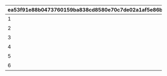 |ea53f91e88b0473760159ba838cd8580e70c7de02a1af5e86bf029bf1947bb98|1fc24deac379bcd515223401f23c8817313a4d71565107ed94de85f407b712cc|37b988bf0a3b59dc99b21bda0d601d7ce0f0f7cd79fa5c9940e54fd466fb5b8e|8a740aefa1023d713160f6e9be039b25debf5ea59b80f32b29b592b6de3a63db|5942f2cf57e508898cacdf90c383057d9720cbe18d07efffa56ef7fc41d7314a|d1ed1aae7f6c8643298880afc0432bd5dc77c5d73633f441a0cd34f392135a49|0bf4b00e36a4ca4c9d32c714f9c62a8590e375249bc0a723797ad1c96eb0d682|cd51f209354090963fafeaea5e663a82d464aa691722bfb1d3702e1704477f67|66084475ab622dc682d85b8494f336ab0f987ec2d16bb2e0913e91cbd2886e12|5487600a51920c40161f52b6824b522defc3b960534b14b59fea587ede2a0c52|
| --- | --- | --- | --- | --- | --- | --- | --- | --- | --- |
|1|11001|アストライア大陸|bgm_M61|1|11017|bgm_M61_00|101|0|0|
|2|4001|ダンジョンマップ|bgm_M61|1|4004|bgm_M61|0|0|0|
|3|7001|イベントマップ||1|7008||0|0|0|
|4|11018|エルピス島|bgm_M179|2|11062|bgm_M179_00|102|0|0|
|5|11063|ジオ・\nテオゴニア|bgm_MC001|3|11066|bgm_MC001|103|1|322|
|6|11067|ジオ・\nゲヘナ|bgm_MC079|4|11072|bgm_MC079|104|1|324|